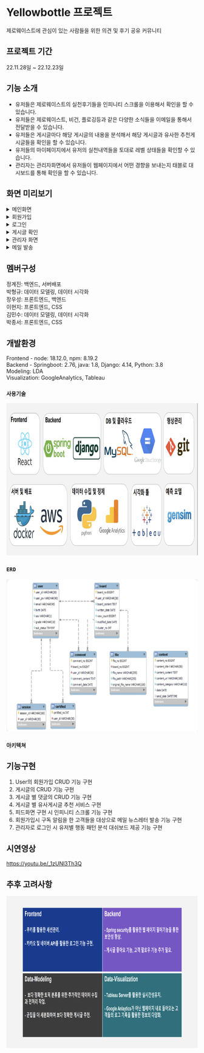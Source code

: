 # Yellowbottle 프로젝트

제로웨이스트에 관심이 있는 사람들을 위한 의견 및 후기 공유 커뮤니티

## 프로젝트 기간

22.11.28일 ~ 22.12.23일


## 기능 소개
* 유저들은 제로웨이스트의 실천후기들을 인피니티 스크롤을 이용해서 확인을 할 수 있습니다. 
* 유저들은 제로웨이스트, 비건, 플로깅등과 같은 다양한 소식들을 이메일을 통해서 전달받을 수 있습니다.
* 유저들은 게시글마다 해당 게시글의 내용을 분석해서 해당 게시글과 유사한 추천게시글들을 확인을 할 수 있습니다.
* 유저들의 마이페이지에서 유저의 실천내역들을 토대로 레벨 상태들을 확인할 수 있습니다.
* 관리자는 관리자화면에서 유저들이 웹페이지에서 어떤 경향을 보내는지 태블로 대시보드를 통해 확인을 할 수 있습니다.

## 화면 미리보기

<details>
<summary>메인화면</summary>
<div>
<img src="./issue/메인화면.gif" width="800" height="400"/>

</div>
</details>

<details>
<summary>회원가입</summary>
<div>
<img src="./issue/회원가입.gif" width="800" height="400"/>

</div>
</details>

<details>
<summary>로그인</summary>
<div>
<img src="./issue/로그인.gif" width="800" height="400"/>

</div>
</details>

<details>
<summary>게시글 확인</summary>
<div>
<img src="./issue/게시글 확인.gif" width="800" height="400"/>

</div>
</details>

<details>
<summary>관리자 화면</summary>
<div>
<img src="./issue/관리자 화면.gif" width="800" height="400"/>

</div>
</details>

<details>
<summary>메일 발송</summary>
<div>
<img src="./issue/메일 발송.gif" width="800" height="400"/>

</div>
</details>

## 멤버구성

정계진: 백엔드, 서버배포  
박형규: 데이터 모델링, 데이터 시각화  
장우성: 프론트엔드, 백엔드  
이현지: 프론트엔드, CSS  
김민수: 데이터 모델링, 데이터 시각화  
박종서: 프론트엔드, CSS  

## 개발환경

Frontend - node: 18.12.0, npm: 8.19.2  
Backend - Springboot: 2.76, java: 1.8, Django: 4.14, Python: 3.8  
Modeling: LDA  
Visualization: GoogleAnalytics, Tableau   

### `사용기술`
<img src="./issue/사용기술.png" width="800" height="400"/>

### `ERD`
<img src="./issue/스키마.png" width="800" height="400"/>
  
  
### `아키텍쳐`



## 기능구현
1. User의 회원가입 CRUD 기능 구현  
2. 게시글의 CRUD 기능 구현  
3. 게시글 별 댓글의 CRUD 기능 구현  
4. 게시글 별 유사게시글 추천 서비스 구현  
5. 피드화면 구현 시 인피니티 스크롤 기능 구현  
6. 회원가입시 구독 알림을 한 고객들을 대상으로 메일 뉴스레터 발송 기능 구현  
7. 관리자로 로그인 시 유저별 행동 패턴 분석 대쉬보드 제공 기능 구현  

## 시연영상
https://youtu.be/_1zUNl3Th3Q  
  
## 추후 고려사항
<img src="./issue/고려사항.png" width="800" height="400"/>

